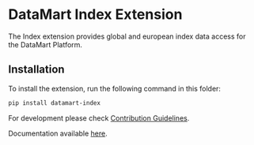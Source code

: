 # DataMart Index Extension

The Index extension provides global and european index data access for the DataMart Platform.

## Installation

To install the extension, run the following command in this folder:

```bash
pip install datamart-index
```

For development please check [Contribution Guidelines](https://github.com/DataMart-finance/DataMartTerminal/blob/develop/datamart/CONTRIBUTING.md).

Documentation available [here](https://docs.datamart.co/platform).
